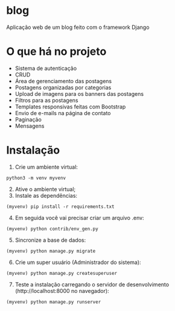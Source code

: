 # blog
Aplicação web de um blog feito com o framework Django

# O que há no projeto
- Sistema de autenticação
- CRUD
- Área de gerenciamento das postagens
- Postagens organizadas por categorias
- Upload de imagens para os banners das postagens
- Filtros para as postagens
- Templates responsivas feitas com Bootstrap
- Envio de e-mails na página de contato
- Paginação
- Mensagens

# Instalação
1. Crie um ambiente virtual:
```
python3 -m venv myvenv
```
2. Ative o ambiente virtual;
3. Instale as dependências:
```
(myvenv) pip install -r requirements.txt
```
4. Em seguida você vai precisar criar um arquivo .env:
```
(myvenv) python contrib/env_gen.py
```
5. Sincronize a base de dados:
```
(myvenv) python manage.py migrate
```
6. Crie um super usuário (Administrador do sistema):
```
(myvenv) python manage.py createsuperuser
```
7. Teste a instalação carregando o servidor de desenvolvimento (http://localhost:8000 no navegador):
```
(myvenv) python manage.py runserver
```